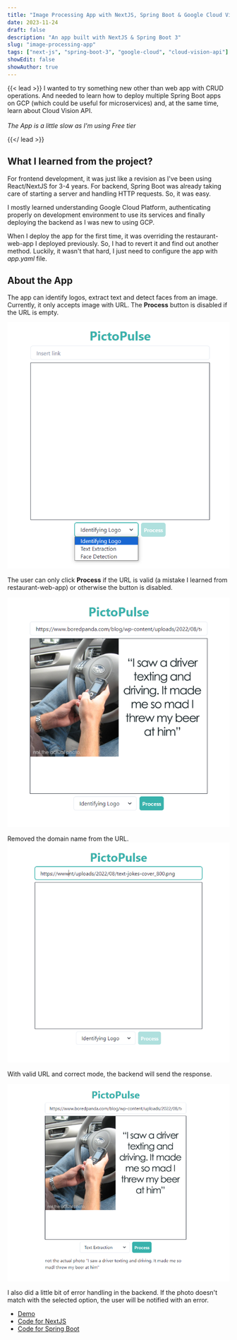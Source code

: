 ```yaml
---
title: "Image Processing App with NextJS, Spring Boot & Google Cloud Vision API"
date: 2023-11-24
draft: false
description: "An app built with NextJS & Spring Boot 3"
slug: "image-processing-app"
tags: ["next-js", "spring-boot-3", "google-cloud", "cloud-vision-api"]
showEdit: false
showAuthor: true
---
```


{{< lead >}}
I wanted to try something new other than web app with CRUD operations. And needed to learn how to deploy multiple Spring Boot apps on GCP (which could be useful for microservices) and, at the same time, learn about Cloud Vision API. <br> <br>
*The App is a little slow as I'm using Free tier*

{{</ lead >}}

## What I learned from the project?
For frontend development, it was just like a revision as I've been using React/NextJS for 3-4 years. For backend, Spring Boot was already taking care of starting a server and handling HTTP requests. So, it was easy.

I mostly learned understanding Google Cloud Platform, authenticating properly on development environment to use its services and finally deploying the backend as I was new to using GCP. 

When I deploy the app for the first time, it was overriding the restaurant-web-app I deployed previously. So, I had to revert it and find out another method. Luckily, it wasn't that hard, I just need to configure the app with *app.yaml* file.

## About the App

The app can identify logos, extract text and detect faces from an image. Currently, it only accepts image with URL. The **Process** button is disabled if the URL is empty.

![Alt text](selection.png)

The user can only click **Process** if the URL is valid (a mistake I learned from restaurant-web-app) or otherwise the button is disabled.

![Alt text](image.png)

Removed the domain name from the URL.
![Alt text](invalid-url.png)

With valid URL and correct mode, the backend will send the response.

![Alt text](text.png)

I also did a little bit of error handling in the backend. If the photo doesn't match with the selected option, the user will be notified with an error.

* [Demo](https://image-processing-app-frontend.vercel.app/) 
* [Code for NextJS](https://github.com/Wai30Yan/image-processing-app-frontend)
* [Code for Spring Boot](https://github.com/Wai30Yan/image-processing-app-backend)